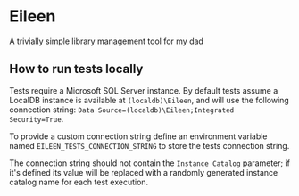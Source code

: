 # Eileen

A trivially simple library management tool for my dad

## How to run tests locally

Tests require a Microsoft SQL Server instance. By default tests assume a LocalDB instance is available at `(localdb)\Eileen`, and will use the following connection string: `Data Source=(localdb)\Eileen;Integrated Security=True`.

To provide a custom connection string define an environment variable named `EILEEN_TESTS_CONNECTION_STRING` to store the tests connection string.

The connection string should not contain the `Instance Catalog` parameter; if it's defined its value will be replaced with a randomly generated instance catalog name for each test execution.
